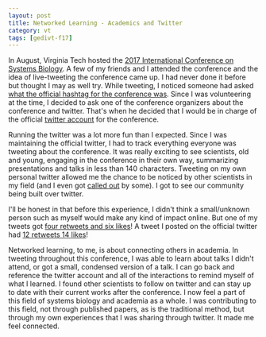 ```yaml
---
layout: post
title: Networked Learning - Academics and Twitter
category: vt
tags: [gedivt-f17]
---
```


In August, Virginia Tech hosted the [2017 International Conference on Systems Biology](www.cpe.vt.edu/icsb2017/welcome.html). A few of my friends and I attended the conference and the idea of live-tweeting the conference came up. I had never done it before but thought I may as well try. While tweeting, I noticed someone had asked [what the official hashtag for the conference was](https://twitter.com/gepasi/status/894225984806948864). Since I was volunteering at the time, I decided to ask one of the conference organizers about the conference and twitter. That's when he decided that I would be in charge of the official [twitter account](https://twitter.com/ICSB2017/) for the conference. 

Running the twitter was a lot more fun than I expected. Since I was maintaining the official twitter, I had to track everything everyone was tweeting about the conference. It was really exciting to see scientists, old and young, engaging in the conference in their own way, summarizing presentations and talks in less than 140 characters. Tweeting on my own personal twitter allowed me the chance to be noticed by other scientists in my field (and I even got [called out](https://twitter.com/gepasi/status/895446632967393281) by some). I got to see our community being built over twitter. 

I'll be honest in that before this experience, I didn't think a small/unknown person such as myself would make any kind of impact online. But one of my tweets got [four retweets and six likes](https://twitter.com/bboribong_/status/894301706892324865)! A tweet I posted on the official twitter had [12 retweets 14 likes](https://twitter.com/ICSB2017/status/895462575927943169)! 

Networked learning, to me, is about connecting others in academia. In tweeting throughout this conference, I was able to learn about talks I didn't attend, or got a small, condensed version of a talk. I can go back and reference the twitter account and all of the interactions to remind myself of what I learned. I found other scientists to follow on twitter and can stay up to date with their current works after the conference. I now feel a part of this field of systems biology and academia as a whole. I was contributing to this field, not through published papers, as is the traditional method, but through my own experiences that I was sharing through twitter. It made me feel connected.
